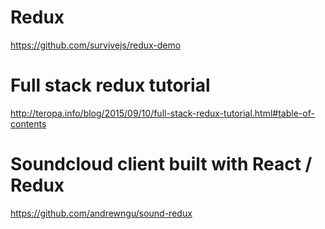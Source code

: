 # Redux

https://github.com/survivejs/redux-demo

# Full stack redux tutorial
http://teropa.info/blog/2015/09/10/full-stack-redux-tutorial.html#table-of-contents

# Soundcloud client built with React / Redux
https://github.com/andrewngu/sound-redux